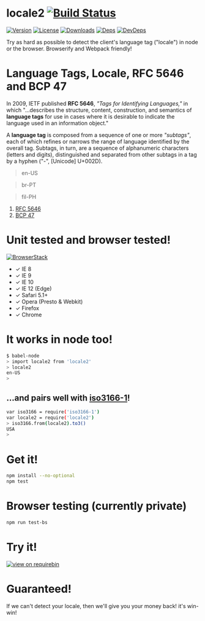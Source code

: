 # locale2 [![Build Status][drone-image]][drone-url]
[![Version][npm-version-image]][npm-version-url] [![License][npm-license-image]][npm-license-url] [![Downloads][npm-downloads-image]][npm-downloads-url] [![Deps][npm-deps-image]][npm-deps-url] [![DevDeps][npm-devdeps-image]][npm-devdeps-url]

Try as hard as possible to detect the client's language tag ("locale") in node or the browser. Browserify and Webpack friendly!

# Language Tags, Locale, RFC 5646 and BCP 47

In 2009, IETF published **RFC 5646**, _"Tags for Identifying Languages,"_ in which "...describes the structure, content, construction, and semantics of **language tags** for use in cases where it is desirable to indicate the language used in an information object."

A **language tag** is composed from a sequence of one or more _"subtags"_, each of which refines or narrows the range of language identified by the overall tag.  Subtags, in turn, are a sequence of alphanumeric characters (letters and digits), distinguished and separated from other subtags in a tag by a hyphen ("-", [Unicode] U+002D).

> en-US

> br-PT

> fil-PH

1. [RFC 5646](https://tools.ietf.org/html/rfc5646)
1. [BCP 47](https://tools.ietf.org/html/bcp47)

# Unit tested and browser tested!
[![BrowserStack][browserstack-logo]][browserstack-url]
- ✓ IE 8
- ✓ IE 9
- ✓ IE 10
- ✓ IE 12 (Edge)
- ✓ Safari 5.1+
- ✓ Opera (Presto & Webkit)
- ✓ Firefox
- ✓ Chrome

# It works in node too!
```sh
$ babel-node
> import locale2 from 'locale2'
> locale2
en-US
>
```

## ...and pairs well with [iso3166-1](https://npmjs.org/package/iso3166-1)!
```sh
var iso3166 = require('iso3166-1')
var locale2 = require('locale2')
> iso3166.from(locale2).to3()
USA
>
```

# Get it!
```sh
npm install --no-optional
npm test
```

# Browser testing (currently private)
```sh
npm run test-bs
```

# Try it!
[![view on requirebin](http://requirebin.com/badge.png)](http://requirebin.com/?gist=8394988344ff2514df5e)

# Guaranteed!
If we can't detect your locale, then we'll give you your money back! it's win-win!

[browserstack-logo]: https://raw.githubusercontent.com/moimikey/locale2/master/assets/bs.png
[browserstack-url]: http://browserstack.com
[npm-version-url]: https://www.npmjs.com/package/locale2
[npm-version-image]: https://img.shields.io/npm/v/locale2.svg
[npm-license-url]: https://github.com/moimikey/locale2/blob/master/LICENSE
[npm-license-image]: https://img.shields.io/npm/l/locale2.svg
[npm-downloads-url]: https://www.npmjs.com/package/locale2
[npm-downloads-image]: https://img.shields.io/npm/dm/locale2.svg
[npm-deps-url]: https://david-dm.org/moimikey/locale2
[npm-deps-image]: https://img.shields.io/david/moimikey/locale2.svg
[npm-devdeps-url]: https://david-dm.org/moimikey/locale2
[npm-devdeps-image]: https://img.shields.io/david/dev/moimikey/locale2.svg
[drone-url]: https://drone.io/github.com/moimikey/locale2/latest
[drone-image]: https://drone.io/github.com/moimikey/locale2/status.png
